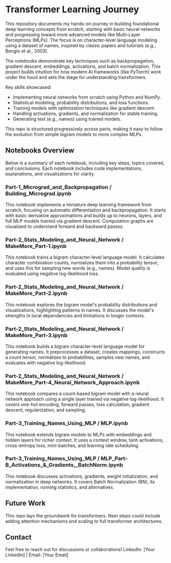 # Transformer Learning Journey

This repository documents my hands-on journey in building foundational deep learning concepts from scratch, starting with basic neural networks and progressing toward more advanced models like Multi-Layer Perceptrons (MLPs). The focus is on character-level language modeling using a dataset of names, inspired by classic papers and tutorials (e.g., Bengio et al., 2003). 

The notebooks demonstrate key techniques such as backpropagation, gradient descent, embeddings, activations, and batch normalization. This project builds intuition for how modern AI frameworks (like PyTorch) work under the hood and sets the stage for understanding transformers.

Key skills showcased:
- Implementing neural networks from scratch using Python and NumPy.
- Statistical modeling, probability distributions, and loss functions.
- Training models with optimization techniques like gradient descent.
- Handling activations, gradients, and normalization for stable training.
- Generating text (e.g., names) using trained models.

This repo is structured progressively across parts, making it easy to follow the evolution from simple bigram models to more complex MLPs.


## Notebooks Overview

Below is a summary of each notebook, including key steps, topics covered, and conclusions. Each notebook includes code implementations, explanations, and visualizations for clarity.

### Part-1_Micrograd_and_Backpropagation / Building_Micrograd.ipynb

 
This notebook implements a miniature deep learning framework from scratch, focusing on automatic differentiation and backpropagation. It starts with basic derivative approximations and builds up to neurons, layers, and full MLP models trained via gradient descent. Computation graphs are visualized to understand forward and backward passes.


### Part-2_Stats_Modeling_and_Neural_Network / MakeMore_Part-1.ipynb

 
This notebook trains a bigram character-level language model. It calculates character combination counts, normalizes them into a probability tensor, and uses this for sampling new words (e.g., names). Model quality is evaluated using negative log-likelihood loss.


### Part-2_Stats_Modeling_and_Neural_Network / MakeMore_Part-2.ipynb

 
This notebook explores the bigram model's probability distributions and visualizations, highlighting patterns in names. It discusses the model's strengths in local dependencies and limitations in longer contexts.

### Part-2_Stats_Modeling_and_Neural_Network / MakeMore_Part-3.ipynb

 
This notebook builds a bigram character-level language model for generating names. It preprocesses a dataset, creates mappings, constructs a count tensor, normalizes to probabilities, samples new names, and evaluates with negative log-likelihood.


### Part-2_Stats_Modeling_and_Neural_Network / MakeMore_Part-4_Neural_Network_Approach.ipynb

 
This notebook compares a count-based bigram model with a neural network approach using a single layer trained via negative log-likelihood. It covers one-hot encoding, forward passes, loss calculation, gradient descent, regularization, and sampling.


### Part-3_Training_Names_Using_MLP / MLP.ipynb

 
This notebook extends bigram models to MLPs with embeddings and hidden layers for richer context. It uses a context window, tanh activations, cross-entropy loss, mini-batches, and learning rate scheduling.



### Part-3_Training_Names_Using_MLP / MLP_Part-B_Activations_&_Gradients,_BatchNorm.ipynb

 
This notebook discusses activations, gradients, weight initialization, and normalization in deep networks. It covers Batch Normalization (BN), its implementation, running statistics, and alternatives.



## Future Work

This repo lays the groundwork for transformers. Next steps could include adding attention mechanisms and scaling to full transformer architectures.

## Contact

Feel free to reach out for discussions or collaborations! LinkedIn: [Your LinkedIn] | Email: [Your Email]